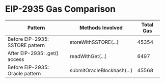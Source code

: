 # EIP-2935 Gas Comparison

| Pattern                         | Methods Involved           | Total Gas |
| ------------------------------- | -------------------------- | --------- |
| Before EIP-2935: SSTORE pattern | storeWithSSTORE(...)       | 45354     |
| After EIP-2935: .get() access   | readWithGet(...)           | 6497      |
| Before EIP-2935: Oracle pattern | submitOracleBlockhash(...) | 45568     |
